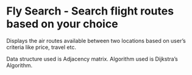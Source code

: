 # Fly Search - Search flight routes based on your choice

Displays the air routes available between two locations based on 
user’s criteria like price, travel etc.

Data structure used is Adjacency matrix. Algorithm used is
Dijkstra’s Algorithm.
